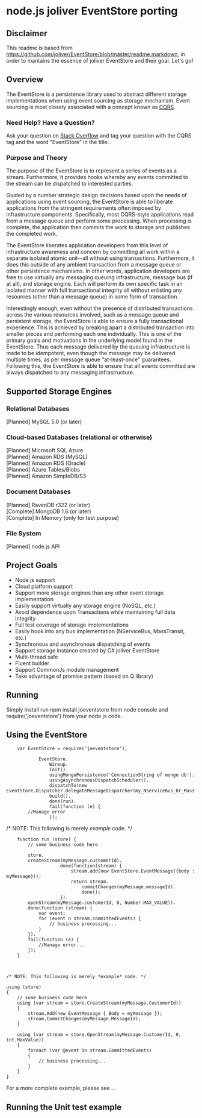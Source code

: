 node.js joliver EventStore porting
======================================================================
## Disclaimer 
This readme is based from https://github.com/joliver/EventStore/blob/master/readme.markdown, in order to mantains
the essence of joliver EventStore and their goal.
Let's go!

## Overview
The EventStore is a persistence library used to abstract different storage implementations
when using event sourcing as storage mechanism.  Event sourcing is most closely associated
with a concept known as [CQRS](http://cqrsinfo.com).

### Need Help? Have a Question?
Ask your question on [Stack Overflow](http://stackoverflow.com/search?q=[cqrs]+eventstore) and tag your question with
the CQRS tag and the word "EventStore" in the title.

### Purpose and Theory
The purpose of the EventStore is to represent a series of events as a stream.  Furthermore,
it provides hooks whereby any events committed to the stream can be dispatched to interested
parties.

Guided by a number strategic design decisions based upon the needs of applications using event sourcing,
the EventStore is able to liberate applications from the stringent requirements often imposed by
infrastructure components.  Specifically, most CQRS-style applications read from a message queue
and perform some processing.  When processing is complete, the application then commits the work
to storage and publishes the completed work.

The EventStore liberates application developers from this level of infrastructure awareness and
concern by committing all work within a separate isolated atomic unit--all without using transactions.
Furthermore, it does this outside of any ambient transaction from a message queue or other
persistence mechanisms.  In other words, application developers are free to use virtually any
messaging queuing infrastructure, message bus (if at all), and storage engine. Each will perform
its own specific task in an isolated manner with full transactional integrity all without
enlisting any resources (other than a message queue) in some form of transaction.

Interestingly enough, even without the presence of distributed transactions across the various resources
involved, such as a message queue and persistent storage, the EventStore is able to ensure a fully
transactional experience.  This is achieved by breaking apart a distributed transaction into smaller
pieces and performing each one individually.  This is one of the primary goals and motivations in the
underlying model found in the EventStore.  Thus each message delivered by the queuing infrastructure is
made to be idempotent, even though the message may be delivered multiple times, as per message queue
"at-least-once" guarantees.  Following this, the EventStore is able to ensure that all events committed
are always dispatched to any messaging infrastructure.

## Supported Storage Engines

### Relational Databases
[Planned] MySQL 5.0 (or later)  

### Cloud-based Databases (relational or otherwise)
[Planned] Microsoft SQL Azure  
[Planned] Amazon RDS (MySQL)  
[Planned] Amazon RDS (Oracle)  
[Planned] Azure Tables/Blobs  
[Planned] Amazon SimpleDB/S3  

### Document Databases
[Planned] RavenDB r322 (or later)  
[Complete] MongoDB 1.6 (or later)  
[Complete] In Memory (only for test purpose)  

### File System
[Planned] node.js API  
 

## Project Goals
* Node js support  
* Cloud platform support  
* Support more storage engines than any other event storage implementation  
* Easily support virtually any storage engine (NoSQL, etc.)  
* Avoid dependence upon Transactions while maintaining full data integrity  
* Full test coverage of storage implementations  
* Easily hook into any bus implementation (NServiceBus, MassTransit, etc.)  
* Synchronous and asynchronous dispatching of events  
* Support storage instance created by C# joliver EventStore 
* Multi-thread safe  
* Fluent builder
* Support CommonJs module management
* Take advantage of promise pattern (based on Q library)

## Running
Simply install run npm install joeventstore from node console and require('joeventstore') from your node.js code.

## Using the EventStore
		var EventStore = require('joeventstore');

                EventStore.
                    Wireup.
                    Init().
                    usingMongoPersistence('ConnectionString of mongo db').
                    usingAsynchronousDispatchScheduler().
                    dispatchTo(new EventStore.Dispatcher.DelegateMessageDispatcher(my_NServiceBus_Or_MassTransit_OrEven_WCF_Adapter_Code)).
                    build().
                    done(run).
                    fail(function (e) {
			//Manage error
                    });

/* NOTE: This following is merely *example* code. */
			
		function run (store) {
			// some business code here
			
			store.
			createStream(myMessage.customerId).
                        done(function(stream) {
                            stream.add(new EventStore.EventMessage({body : myMessage}));
                            return stream.
                                commitChanges(myMessage.messageId).
                                done();
                        }).
			openStream(myMessage.customerId, 0, Number.MAX_VALUE)).
			done(function (stream) {
				var event;
				for (event n stream.committedEvents) {
					// business processing...			
				}
			}).
			fail(function (e) {
				//Manage error...
			});
		}

		

	/* NOTE: This following is merely *example* code. */

	using (store)
	{
		// some business code here
		using (var stream = store.CreateStream(myMessage.CustomerId))
		{
			stream.Add(new EventMessage { Body = myMessage });
			stream.CommitChanges(myMessage.MessageId);
		}
		
		using (var stream = store.OpenStream(myMessage.CustomerId, 0, int.MaxValue))
		{
			foreach (var @event in stream.CommittedEvents)
			{
				// business processing...
			}
		}
	}

For a more complete example, please see ...

## Running the Unit test example

